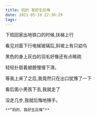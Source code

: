 ```yaml
---
title: 妈的 我好生后悔
date: 2021-05-19 22:30:29
tags:
---
```


下班回家出地铁口的时候,扶梯上行

看见对面下行电梯玻璃后,斜坡上有只幼鸟

黑色的身上灰白的羽毛好像还有点稀疏

轻轻扑扇着翅膀慢慢下滑。

<!-- more -->

等我上来了之后,我竟然只在出口犹豫了一下

看后面小男孩下去,我就走了

没走几步,我就后悔地捶手。

```markdown
**“妈的，我好生后悔”**
```

